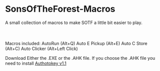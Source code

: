 # SonsOfTheForest-Macros
A small collection of macros to make SOTF a little bit easier to play.
<br /> <br /> <br /> <br />
Macros included:
AutoRun (Alt+Q)
Auto E Pickup (Alt+E)
Auto C Store (Alt+C)
Auto Clicker (Alt+Left Click)

Download Either the .EXE or the .AHK file. If you choose the .AHK file you need to install [Authotokey v1.1](https://www.autohotkey.com/download/ahk-install.exe)
